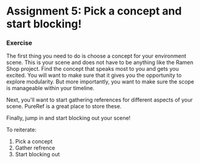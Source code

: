 # Assignment 5: Pick a concept and start blocking!

<h3>Exercise</h3>
<p>The first thing you need to do is choose a concept for your environment scene. This is your scene and does not have to be anything like the Ramen Shop project. Find the concept that speaks most to you and gets you excited. You will want to make sure that it gives you the opportunity to explore modularity. But more importantly, you want to make sure the scope is manageable within your timeline.</p>
<p>Next, you'll want to start gathering references for different aspects of your scene. PureRef is a great place to store these.</p>
<p>Finally, jump in and start blocking out your scene!</p>
<p>To reiterate:</p>
<ol>
<li>Pick a concept</li>
<li>Gather refrence</li>
<li>Start blocking out</li>
</ol>